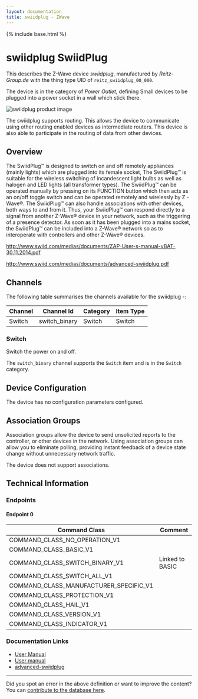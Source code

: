 ```yaml
---
layout: documentation
title: swiidplug - ZWave
---
```


{% include base.html %}

# swiidplug SwiidPlug
This describes the Z-Wave device *swiidplug*, manufactured by *Reitz-Group.de* with the thing type UID of ```reitz_swiidplug_00_000```.

The device is in the category of *Power Outlet*, defining Small devices to be plugged into a power socket in a wall which stick there.

![swiidplug product image](https://www.cd-jackson.com/zwave_device_uploads/49/49_default.jpg)


The swiidplug supports routing. This allows the device to communicate using other routing enabled devices as intermediate routers.  This device is also able to participate in the routing of data from other devices.

## Overview

The SwiidPlug™ is designed to switch on and off remotely appliances (mainly lights) which are plugged into its female socket, The SwiidPlug™ is suitable for the wireless switching of incandescent light bulbs as well as halogen and LED lights (all transformer types). The SwiidPlug™ can be operated manually by pressing on its FUNCTION button which then acts as an on/off toggle switch and can be operated remotely and wirelessly by Z -Wave®. The SwiidPlug™ can also handle associations with other devices, both ways to and from it. Thus, your SwiidPlug™ can respond directly to a signal from another Z-Wave® device in your network, such as the triggering of a presence detector. As soon as it has been plugged into a mains socket, the SwiidPlug™ can be included into a Z-Wave® network so as to interoperate with controllers and other Z-Wave® devices.

http://www.swiid.com/medias/documents/ZAP-User-s-manual-vBAT-30.11.2014.pdf

http://www.swiid.com/medias/documents/advanced-swiidplug.pdf

## Channels

The following table summarises the channels available for the swiidplug -:

| Channel | Channel Id | Category | Item Type |
|---------|------------|----------|-----------|
| Switch | switch_binary | Switch | Switch | 

### Switch

Switch the power on and off.

The ```switch_binary``` channel supports the ```Switch``` item and is in the ```Switch``` category.



## Device Configuration

The device has no configuration parameters configured.

## Association Groups

Association groups allow the device to send unsolicited reports to the controller, or other devices in the network. Using association groups can allow you to eliminate polling, providing instant feedback of a device state change without unnecessary network traffic.

The device does not support associations.
## Technical Information

### Endpoints

#### Endpoint 0

| Command Class | Comment |
|---------------|---------|
| COMMAND_CLASS_NO_OPERATION_V1| |
| COMMAND_CLASS_BASIC_V1| |
| COMMAND_CLASS_SWITCH_BINARY_V1| Linked to BASIC|
| COMMAND_CLASS_SWITCH_ALL_V1| |
| COMMAND_CLASS_MANUFACTURER_SPECIFIC_V1| |
| COMMAND_CLASS_PROTECTION_V1| |
| COMMAND_CLASS_HAIL_V1| |
| COMMAND_CLASS_VERSION_V1| |
| COMMAND_CLASS_INDICATOR_V1| |

### Documentation Links

* [User Manual](https://www.cd-jackson.com/zwave_device_uploads/49/Manual-IP20-POPP-En.pdf)
* [User manual](https://www.cd-jackson.com/zwave_device_uploads/49/ZAP-User-s-manual-vBAT-30-11-2014.pdf)
* [advanced-swiidplug](https://www.cd-jackson.com/zwave_device_uploads/49/advanced-swiidplug.pdf)

---

Did you spot an error in the above definition or want to improve the content?
You can [contribute to the database here](http://www.cd-jackson.com/index.php/zwave/zwave-device-database/zwave-device-list/devicesummary/49).
